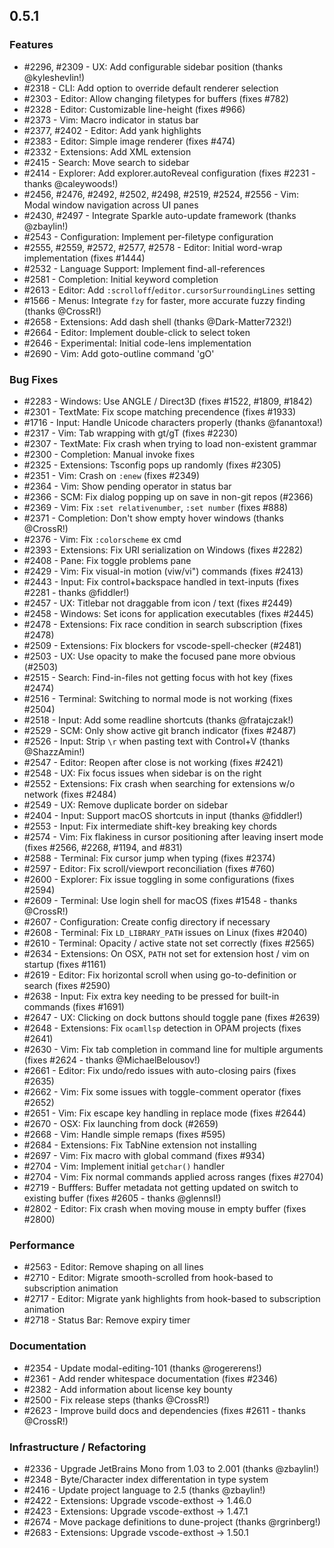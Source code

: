 ## 0.5.1

### Features

- #2296, #2309 - UX: Add configurable sidebar position (thanks @kyleshevlin!)
- #2318 - CLI: Add option to override default renderer selection
- #2303 - Editor: Allow changing filetypes for buffers (fixes #782)
- #2328 - Editor: Customizable line-height (fixes #966)
- #2373 - Vim: Macro indicator in status bar
- #2377, #2402 - Editor: Add yank highlights
- #2383 - Editor: Simple image renderer (fixes #474)
- #2332 - Extensions: Add XML extension
- #2415 - Search: Move search to sidebar
- #2414 - Explorer: Add explorer.autoReveal configuration (fixes #2231 - thanks @caleywoods!)
- #2456, #2476, #2492, #2502, #2498, #2519, #2524, #2556 - Vim: Modal window navigation across UI panes
- #2430, #2497 - Integrate Sparkle auto-update framework (thanks @zbaylin!)
- #2543 - Configuration: Implement per-filetype configuration
- #2555, #2559, #2572, #2577, #2578 - Editor: Initial word-wrap implementation (fixes #1444)
- #2532 - Language Support: Implement find-all-references
- #2581 - Completion: Initial keyword completion
- #2613 - Editor: Add `:scrolloff`/`editor.cursorSurroundingLines` setting
- #1566 - Menus: Integrate `fzy` for faster, more accurate fuzzy finding (thanks @CrossR!)
- #2658 - Extensions: Add dash shell (thanks @Dark-Matter7232!)
- #2664 - Editor: Implement double-click to select token
- #2646 - Experimental: Initial code-lens implementation
- #2690 - Vim: Add goto-outline command 'gO'

### Bug Fixes

- #2283 - Windows: Use ANGLE / Direct3D (fixes #1522, #1809, #1842)
- #2301 - TextMate: Fix scope matching precendence (fixes #1933)
- #1716 - Input: Handle Unicode characters properly (thanks @fanantoxa!)
- #2317 - Vim: Tab wrapping with gt/gT (fixes #2230)
- #2307 - TextMate: Fix crash when trying to load non-existent grammar
- #2300 - Completion: Manual invoke fixes
- #2325 - Extensions: Tsconfig pops up randomly (fixes #2305)
- #2351 - Vim: Crash on `:enew` (fixes #2349)
- #2364 - Vim: Show pending operator in status bar
- #2366 - SCM: Fix dialog popping up on save in non-git repos (#2366)
- #2369 - Vim: Fix `:set relativenumber`, `:set number` (fixes #888)
- #2371 - Completion: Don't show empty hover windows (thanks @CrossR!)
- #2376 - Vim: Fix `:colorscheme` ex cmd
- #2393 - Extensions: Fix URI serialization on Windows (fixes #2282)
- #2408 - Pane: Fix toggle problems pane
- #2429 - Vim: Fix visual-in motion (viw/vi") commands (fixes #2413)
- #2443 - Input: Fix control+backspace handled in text-inputs (fixes #2281 - thanks @fiddler!)
- #2457 - UX: Titlebar not draggable from icon / text (fixes #2449)
- #2458 - Windows: Set icons for application executables (fixes #2445)
- #2478 - Extensions: Fix race condition in search subscription (fixes #2478)
- #2509 - Extensions: Fix blockers for vscode-spell-checker (#2481)
- #2503 - UX: Use opacity to make the focused pane more obvious (#2503)
- #2515 - Search: Find-in-files not getting focus with hot key (fixes #2474)
- #2516 - Terminal: Switching to normal mode is not working (fixes #2504)
- #2518 - Input: Add some readline shortcuts (thanks @fratajczak!)
- #2529 - SCM: Only show active git branch indicator (fixes #2487)
- #2526 - Input: Strip `\r` when pasting text with Control+V (thanks @ShazzAmin!)
- #2547 - Editor: Reopen after close is not working (fixes #2421)
- #2548 - UX: Fix focus issues when sidebar is on the right
- #2552 - Extensions: Fix crash when searching for extensions w/o network (fixes #2484)
- #2549 - UX: Remove duplicate border on sidebar
- #2404 - Input: Support macOS shortcuts in input (thanks @fiddler!)
- #2553 - Input: Fix intermediate shift-key breaking key chords
- #2574 - Vim: Fix flakiness in cursor positioning after leaving insert mode (fixes #2566, #2268, #1194, and #831)
- #2588 - Terminal: Fix cursor jump when typing (fixes #2374)
- #2597 - Editor: Fix scroll/viewport reconciliation (fixes #760)
- #2600 - Explorer: Fix issue toggling in some configurations (fixes #2594)
- #2609 - Terminal: Use login shell for macOS (fixes #1548 - thanks @CrossR!)
- #2607 - Configuration: Create config directory if necessary
- #2608 - Terminal: Fix `LD_LIBRARY_PATH` issues on Linux (fixes #2040)
- #2610 - Terminal: Opacity / active state not set correctly (fixes #2565)
- #2634 - Extensions: On OSX, `PATH` not set for extension host / vim on startup (fixes #1161)
- #2619 - Editor: Fix horizontal scroll when using go-to-definition or search (fixes #2590)
- #2638 - Input: Fix extra key needing to be pressed for built-in commands (fixes #1691)
- #2647 - UX: Clicking on dock buttons should toggle pane (fixes #2639)
- #2648 - Extensions: Fix `ocamllsp` detection in OPAM projects (fixes #2641)
- #2630 - Vim: Fix tab completion in command line for multiple arguments (fixes #2624 - thanks @MichaelBelousov!)
- #2661 - Editor: Fix undo/redo issues with auto-closing pairs (fixes #2635)
- #2662 - Vim: Fix some issues with toggle-comment operator (fixes #2652)
- #2651 - Vim: Fix escape key handling in replace mode (fixes #2644)
- #2670 - OSX: Fix launching from dock (#2659)
- #2668 - Vim: Handle simple remaps (fixes #595)
- #2684 - Extensions: Fix TabNine extension not installing
- #2697 - Vim: Fix macro with global command (fixes #934)
- #2704 - Vim: Implement initial `getchar()` handler 
- #2704 - Vim: Fix normal commands applied across ranges (fixes #2704)
- #2719 - Bufffers: Buffer metadata not getting updated on switch to existing buffer (fixes #2605 - thanks @glennsl!)
- #2802 - Editor: Fix crash when moving mouse in empty buffer (fixes #2800)

### Performance

- #2563 - Editor: Remove shaping on all lines
- #2710 - Editor: Migrate smooth-scrolled from hook-based to subscription animation
- #2717 - Editor: Migrate yank highlights from hook-based to subscription animation
- #2718 - Status Bar: Remove expiry timer

### Documentation

- #2354 - Update modal-editing-101 (thanks @rogererens!)
- #2361 - Add render whitespace documentation (fixes #2346)
- #2382 - Add information about license key bounty
- #2500 - Fix release steps (thanks @CrossR!)
- #2623 - Improve build docs and dependencies (fixes #2611 - thanks @CrossR!)

### Infrastructure / Refactoring

- #2336 - Upgrade JetBrains Mono from 1.03 to 2.001 (thanks @zbaylin!)
- #2348 - Byte/Character index differentation in type system
- #2416 - Update project language to 2.5 (thanks @zbaylin!)
- #2422 - Extensions: Upgrade vscode-exthost -> 1.46.0
- #2423 - Extensions: Upgrade vscode-exthost -> 1.47.1
- #2674 - Move package definitions to dune-project (thanks @rgrinberg!)
- #2683 - Extensions: Upgrade vscode-exthost -> 1.50.1
